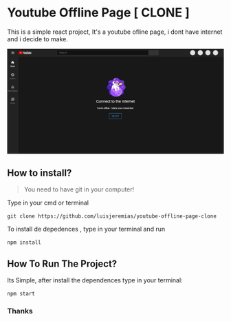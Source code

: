# Youtube Offline Page [ CLONE ]

This is a simple react project, It's a youtube ofline page, i dont have internet and i decide to make.

![Preview](https://github.com/luisjeremias/youtube-offline-page-clone/blob/master/Capture.JPG?raw=true)

## How to install?

> You need to have git in your computer!

Type in your cmd or terminal

```
git clone https://github.com/luisjeremias/youtube-offline-page-clone
```

To install de depedences , type in your terminal and run
```
npm install
```

## How To Run The Project?
Its Simple, after install the dependences type in your terminal:

```
npm start
```
### Thanks
